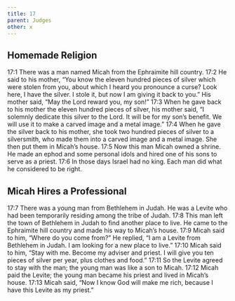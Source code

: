 ```yaml
---
title: 17
parent: Judges
other: x
---
```



## Homemade Religion

<a name="17:1">17:1</a> There was a man named Micah from the Ephraimite hill country. <a name="17:2">17:2</a> He said to his mother, “You know the eleven hundred pieces of silver which were stolen from you, about which I heard you pronounce a curse? Look here, I have the silver. I stole it, but now I am giving it back to you.” His mother said, “May the Lord reward you, my son!” <a name="17:3">17:3</a> When he gave back to his mother the eleven hundred pieces of silver, his mother said, “I solemnly dedicate this silver to the Lord. It will be for my son’s benefit. We will use it to make a carved image and a metal image.” <a name="17:4">17:4</a> When he gave the silver back to his mother, she took two hundred pieces of silver to a silversmith, who made them into a carved image and a metal image. She then put them in Micah’s house. <a name="17:5">17:5</a> Now this man Micah owned a shrine. He made an ephod and some personal idols and hired one of his sons to serve as a priest. <a name="17:6">17:6</a> In those days Israel had no king. Each man did what he considered to be right.

## Micah Hires a Professional

<a name="17:7">17:7</a> There was a young man from Bethlehem in Judah. He was a Levite who had been temporarily residing among the tribe of Judah. <a name="17:8">17:8</a> This man left the town of Bethlehem in Judah to find another place to live. He came to the Ephraimite hill country and made his way to Micah’s house. <a name="17:9">17:9</a> Micah said to him, “Where do you come from?” He replied, “I am a Levite from Bethlehem in Judah. I am looking for a new place to live.” <a name="17:10">17:10</a> Micah said to him, “Stay with me. Become my adviser and priest. I will give you ten pieces of silver per year, plus clothes and food.” <a name="17:11">17:11</a> So the Levite agreed to stay with the man; the young man was like a son to Micah. <a name="17:12">17:12</a> Micah paid the Levite; the young man became his priest and lived in Micah’s house. <a name="17:13">17:13</a> Micah said, “Now I know God will make me rich, because I have this Levite as my priest.”